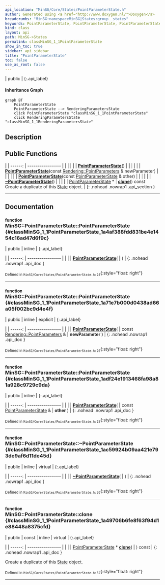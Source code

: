 ```yaml
---
api_location: "MinSG/Core/States/PointParameterState.h"
author: Generated using <a href="http://www.doxygen.nl/">Doxygen</a>
breadcrumbs: "MinSG:namespaceMinSG|States:group__states"
keywords: PointParameterState, PointParameterState, PointParameterState, ~PointParameterState, clone, doEnableState, doDisableState
kind: class
layout: api
path: MinSG->States
permalink: classMinSG_1_1PointParameterState
show_in_toc: true
sidebar: api_sidebar
title: "PointParameterState"
toc: false
use_as_root: false
---
```


| public |
{:.api_label}

#### Inheritance Graph

```mermaid
graph BT
	PointParameterState
	PointParameterState --> RenderingParametersState
	click PointParameterState "classMinSG_1_1PointParameterState"
	click RenderingParametersState "classMinSG_1_1RenderingParametersState"
```

## Description





## Public Functions

|
| ------: | ----------------- |
|  | |
|  | **[PointParameterState](#classMinSG_1_1PointParameterState_1a4af388fdd831be4e1454c16ad47d6f9c)**() |
|  | |
|  | **[PointParameterState](#classMinSG_1_1PointParameterState_1a71e7b000d0438ad66a05f002bc9d4e4f)**(const [Rendering::PointParameters](classRendering_1_1PointParameters) & newParameter) |
|  | |
|  | **[PointParameterState](#classMinSG_1_1PointParameterState_1adf24e1913468fa98a81a928c9729c9da)**(const [PointParameterState](classMinSG_1_1PointParameterState) & other) |
|  | |
|  | **[~PointParameterState](#classMinSG_1_1PointParameterState_1ac59924b09aa421e793de9af6d11de45d)**() |
|  | |
| [PointParameterState](classMinSG_1_1PointParameterState) * | **[clone](#classMinSG_1_1PointParameterState_1a49706b6fe8f63f94d1e88448a8375cfd)**() const <br/> Create a duplicate of this [State](classMinSG_1_1State) object. |
{: .nohead .nowrap1 .api_section }


-------------------------------------------------------------------

## Documentation

### <small>function</small><br/> MinSG::PointParameterState::PointParameterState {#classMinSG_1_1PointParameterState_1a4af388fdd831be4e1454c16ad47d6f9c}

| public | inline |
{:.api_label}

|
| ------: | ----------------- |
|  |
|  **[PointParameterState](#classMinSG_1_1PointParameterState_1a4af388fdd831be4e1454c16ad47d6f9c)**( |  ) |
{: .nohead .nowrap1 .api_doc }





<sub>Defined in `MinSG/Core/States/PointParameterState.h:24`</sub>{:style="float: right"}

-------------------------------------------------------------------

### <small>function</small><br/> MinSG::PointParameterState::PointParameterState {#classMinSG_1_1PointParameterState_1a71e7b000d0438ad66a05f002bc9d4e4f}

| public | inline | explicit |
{:.api_label}

|
| ------: | ----------------- |
|  |
|  **[PointParameterState](#classMinSG_1_1PointParameterState_1a71e7b000d0438ad66a05f002bc9d4e4f)**( | const [Rendering::PointParameters](classRendering_1_1PointParameters) & | **newParameter** ) |
{: .nohead .nowrap1 .api_doc }





<sub>Defined in `MinSG/Core/States/PointParameterState.h:26`</sub>{:style="float: right"}

-------------------------------------------------------------------

### <small>function</small><br/> MinSG::PointParameterState::PointParameterState {#classMinSG_1_1PointParameterState_1adf24e1913468fa98a81a928c9729c9da}

| public | inline |
{:.api_label}

|
| ------: | ----------------- |
|  |
|  **[PointParameterState](#classMinSG_1_1PointParameterState_1adf24e1913468fa98a81a928c9729c9da)**( | const [PointParameterState](classMinSG_1_1PointParameterState) & | **other** ) |
{: .nohead .nowrap1 .api_doc }





<sub>Defined in `MinSG/Core/States/PointParameterState.h:28`</sub>{:style="float: right"}

-------------------------------------------------------------------

### <small>function</small><br/> MinSG::PointParameterState::~PointParameterState {#classMinSG_1_1PointParameterState_1ac59924b09aa421e793de9af6d11de45d}

| public | inline | virtual |
{:.api_label}

|
| ------: | ----------------- |
|  |
|  **[~PointParameterState](#classMinSG_1_1PointParameterState_1ac59924b09aa421e793de9af6d11de45d)**( |  ) |
{: .nohead .nowrap1 .api_doc }





<sub>Defined in `MinSG/Core/States/PointParameterState.h:30`</sub>{:style="float: right"}

-------------------------------------------------------------------

### <small>function</small><br/> MinSG::PointParameterState::clone {#classMinSG_1_1PointParameterState_1a49706b6fe8f63f94d1e88448a8375cfd}

| public | const | inline | virtual |
{:.api_label}

|
| ------: | ----------------- |
|  |
| [PointParameterState](classMinSG_1_1PointParameterState) * **[clone](#classMinSG_1_1PointParameterState_1a49706b6fe8f63f94d1e88448a8375cfd)**( |  ) const |
{: .nohead .nowrap1 .api_doc }

Create a duplicate of this [State](classMinSG_1_1State) object.





<sub>Defined in `MinSG/Core/States/PointParameterState.h:32`</sub>{:style="float: right"}

-------------------------------------------------------------------

